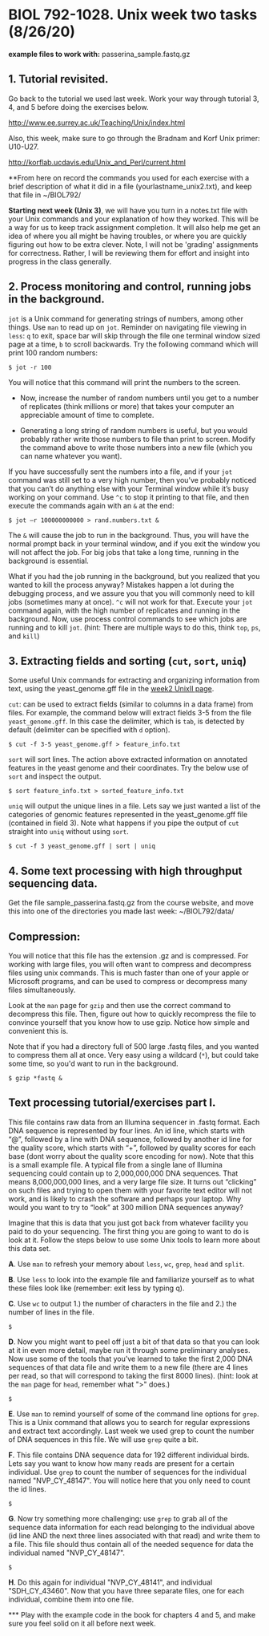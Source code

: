 # BIOL 792-1028. Unix week two tasks (8/26/20)

**example files to work with:**
passerina_sample.fastq.gz

## 1. Tutorial revisited.
Go back to the tutorial we used last week. Work your way through tutorial 3, 4, and 5 before doing the exercises below.

http://www.ee.surrey.ac.uk/Teaching/Unix/index.html

Also, this week, make sure to go through the Bradnam and Korf Unix primer: U10-U27.

http://korflab.ucdavis.edu/Unix_and_Perl/current.html


**From here on record the commands you used for each exercise with a brief description of what it did in a file (yourlastname_unix2.txt), and keep that file in ~/BIOL792/

**Starting next week (Unix 3)**, we will have you turn in a notes.txt file with your Unix commands and your explanation of how they worked. This will be a way for us to keep track assignment completion. It will also help me get an idea of where you all might be having troubles, or where you are quickly figuring out how to be extra clever. Note, I will not be 'grading' assignments for correctness. Rather, I will be reviewing them for effort and insight into progress in the class generally.

## 2. Process monitoring and control, running jobs in the background.

`jot`  is a Unix command for generating strings of numbers, among other things. Use `man` to read up on `jot`. Reminder on navigating file viewing in `less`: `q` to exit, space bar will skip through the file one terminal window sized page at a time, `b` to scroll backwards. Try the following command which will print 100 random numbers:

    $ jot -r 100

You will notice that this command will print the numbers to the screen. 

- Now, increase the number of random numbers until you get to a number of replicates (think millions or more) that takes your computer an appreciable amount of time to complete. 

- Generating a long string of random numbers is useful, but you would probably rather write those numbers to file than print to screen. Modify the command above to write those numbers into a new file (which you can name whatever you want).

If you have successfully sent the numbers into a file, and if your `jot` command was still set to a very high number, then you’ve probably noticed that you can’t do anything else with your Terminal window while it’s busy working on your command. Use `^c` to stop it printing to that file, and then execute the commands again with an `&` at the end:


    $ jot –r 100000000000 > rand.numbers.txt &

The `&` will cause the job to run in the background. Thus, you will have the normal prompt back in your terminal window, and if you exit the window you will not affect the job. For big jobs that take a long time, running in the background is essential. 

What if you had the job running in the background, but you realized that you wanted to kill the process anyway? Mistakes happen a lot during the debugging process, and we assure you that you will commonly need to kill jobs (sometimes many at once).  `^c` will not work for that. Execute your `jot` command again, with the high number of replicates and running in the background. Now, use process control commands to see which jobs are running and to kill `jot`. (hint: There are multiple ways to do this, think `top`, `ps`, and `kill`)


## 3. Extracting fields and sorting (`cut`, `sort`, `uniq`)

Some useful Unix commands for extracting and organizing information from text, using the yeast_genome.gff file in the [week2 UnixII page](https://github.com/tparchman/BIOL792_course_site/tree/master/week2_UnixII).

`cut`: can be used to extract fields (similar to columns in a data frame) from files. For example, the command below will extract fields 3-5 from the file `yeast_genome.gff`. In this case the delimiter, which is `tab`, is detected by default (delimiter can be specified with `d` option). 

    $ cut -f 3-5 yeast_genome.gff > feature_info.txt


`sort` will sort lines. The action above extracted information on annotated features in the yeast genome and their coordinates. Try the below use of `sort` and inspect the output.

    $ sort feature_info.txt > sorted_feature_info.txt

`uniq` will output the unique lines in a file. Lets say we just wanted a list of the categories of genomic features represented in the yeast_genome.gff file (contained in field 3). Note what happens if you pipe the output of `cut` straight into `uniq` without using `sort`.

    $ cut -f 3 yeast_genome.gff | sort | uniq

## 4. Some text processing with high throughput sequencing data. 

Get the file sample_passerina.fastq.gz from the course website, and move this into one of the directories you made last week: ~/BIOL792/data/

## Compression: 
You will notice that this file has the extension .gz and is compressed. For working with large files, you will often want to compress and decompress files using unix commands. This is much faster than one of your apple or Microsoft programs, and can be used to compress or decompress many files simultaneously.

Look at the `man` page for `gzip` and then use the correct command to decompress this file. Then, figure out how to quickly recompress the file to convince yourself that you know how to use gzip. Notice how simple and convenient this is. 

Note that if you had a directory full of 500 large .fastq files, and you wanted to compress them all at once. Very easy using a wildcard (`*`), but could take some time, so you'd want to run in the background.

    $ gzip *fastq &

## Text processing tutorial/exercises part I.
This file contains raw data from an Illumina sequencer in .fastq format. Each DNA sequence is represented by four lines. An id line, which starts with “@”, followed by a line with DNA sequence, followed by another id line for the quality score, which starts with “+”, followed by quality scores for each base (dont worry about the quality score encoding for now). Note that this is a small example file. A typical file from a single lane of Illumina sequencing could contain up to 2,000,000,000 DNA sequences. That means 8,000,000,000 lines, and a very large file size. It turns out “clicking” on such files and trying to open them with your favorite text editor will not work, and is likely to crash the software and perhaps your laptop. Why would you want to try to “look” at 300 million DNA sequences anyway?

Imagine that this is data that you just got back from whatever facility you paid to do your  sequencing. The first thing you are going to want to do is look at it. Follow the steps below to use some Unix tools to learn more about this data set.

**A**. Use `man` to refresh your memory about `less`, `wc`, `grep`, `head` and `split`.

**B**.  Use `less` to look into the example file and familiarize yourself as to what these files look like (remember: exit less by typing q).

**C**. Use `wc` to output 1.) the number of characters in the file and 2.) the number of lines in the file. 

    $

**D**. Now you might want to peel off just a bit of that data so that you can look at it in even more detail, maybe run it through some preliminary analyses. Now use some of the tools that you’ve learned to take the first 2,000 DNA sequences of that data file and write them to a new file (there are 4 lines per read, so that will correspond to taking the first 8000 lines). (hint: look at the `man` page for `head`, remember what ">" does.) 

    $
	
**E**. Use `man` to remind yourself of some of the command line options for `grep`. This is a Unix command that allows you to search for regular expressions and extract text accordingly. Last week we used grep to count the number of DNA sequences in this file.  We will use `grep` quite a bit.

**F**. This file contains DNA sequence data for 192 different individual birds. Lets say you want to know how many reads are present for a certain individual. Use `grep` to count the number of sequences for the individual named "NVP_CY_48147". You will notice here that you only need to count the id lines. 
    
    $

**G**. Now try something more challenging: use `grep` to grab all of the sequence data information for each read belonging to the individual above (id line AND the next three lines associated with that read) and write them to a file. This file should thus contain all of the needed sequence for data the individual named "NVP_CY_48147". 

    $

**H**.  Do this again for individual "NVP_CY_48141", and individual "SDH_CY_43460". Now that you have three separate files, one for each individual, combine them into one file. 
	

*** Play with the example code in the book for chapters 4 and 5, and make sure you feel solid on it all before next week.






	
